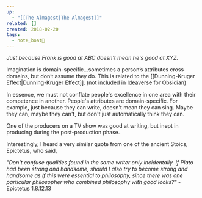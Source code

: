 ```yaml
---
up:
  - "[[The Almagest|The Almagest]]"
related: []
created: 2018-02-20
tags:
  - note_boat🚤
---
```

 *Just because Frank is good at ABC doesn't mean he's good at XYZ.*

Imagination is domain-specific…sometimes a person’s attributes cross domains, but don’t assume they do. This is related to the [[Dunning-Kruger Effect|Dunning-Kruger Effect]]. (not included in Ideaverse for Obsidian)

In essence, we must not conflate people's excellence in one area with their competence in another. People's attributes are domain-specific. For example, just because they can write, doesn't mean they can sing. Maybe they can, maybe they can't, but don't just automatically think they can.

One of the producers on a TV show was good at writing, but inept in producing during the post-production phase.

Interestingly, I heard a very similar quote from one of the ancient Stoics, Epictetus, who said, 

*"Don't confuse qualities found in the same writer only incidentally. If Plato had been strong and handsome, should I also try to become strong and handsome as if this were essential to philosophy, since there was one particular philosopher who combined philosophy with good looks?"* - Epictetus 1.8.12.13 